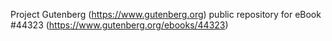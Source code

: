 Project Gutenberg (https://www.gutenberg.org) public repository for eBook #44323 (https://www.gutenberg.org/ebooks/44323)
